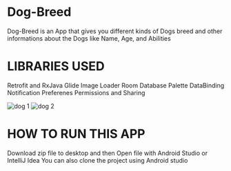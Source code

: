 # Dog-Breed
Dog-Breed is an App that gives you different kinds of Dogs breed and other informations about the Dogs like Name, Age, and Abilities

# LIBRARIES USED
Retrofit and RxJava
Glide Image Loader
Room Database
Palette
DataBinding
Notification
Preferenes
Permissions and Sharing


![dog 1](https://user-images.githubusercontent.com/85334813/168294587-578bdafa-e867-4d3d-b2f6-984ed982da35.png)
![dog 2](https://user-images.githubusercontent.com/85334813/168294594-7646d16b-3cae-46bc-bf90-cf946a7ba4df.png)

# HOW TO RUN THIS APP
Download zip file to desktop and then Open file with Android Studio or IntelliJ Idea
You can also clone the project using Android studio

